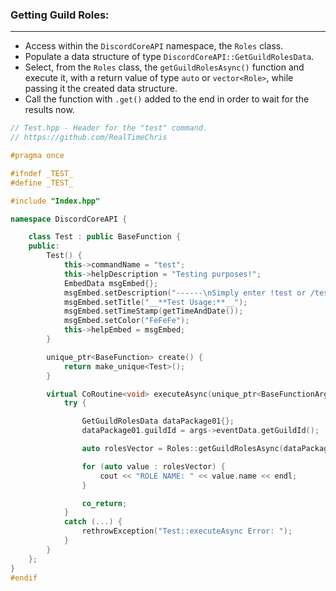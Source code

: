 ### **Getting Guild Roles:**
---
- Access within the `DiscordCoreAPI` namespace, the `Roles` class.
- Populate a data structure of type `DiscordCoreAPI::GetGuildRolesData`.
- Select, from the `Roles` class, the `getGuildRolesAsync()` function and execute it, with a return value of type `auto` or `vector<Role>`, while passing it the created data structure.
- Call the function with `.get()` added to the end in order to wait for the results now.

```cpp
// Test.hpp - Header for the "test" command.
// https://github.com/RealTimeChris

#pragma once

#ifndef _TEST_
#define _TEST_

#include "Index.hpp"

namespace DiscordCoreAPI {

	class Test : public BaseFunction {
	public:
		Test() {
			this->commandName = "test";
			this->helpDescription = "Testing purposes!";
			EmbedData msgEmbed{};
			msgEmbed.setDescription("------\nSimply enter !test or /test!\n------");
			msgEmbed.setTitle("__**Test Usage:**__");
			msgEmbed.setTimeStamp(getTimeAndDate());
			msgEmbed.setColor("FeFeFe");
			this->helpEmbed = msgEmbed;
		}

		unique_ptr<BaseFunction> create() {
			return make_unique<Test>();
		}

		virtual CoRoutine<void> executeAsync(unique_ptr<BaseFunctionArguments> args) {
			try {

				GetGuildRolesData dataPackage01{};
				dataPackage01.guildId = args->eventData.getGuildId();

				auto rolesVector = Roles::getGuildRolesAsync(dataPackage01).get();

				for (auto value : rolesVector) {
					cout << "ROLE NAME: " << value.name << endl;
				}

				co_return;
			}
			catch (...) {
				rethrowException("Test::executeAsync Error: ");
			}
		}
	};
}
#endif
```

